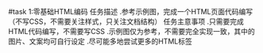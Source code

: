 #task 1:零基础HTML编码
任务描述
.参考示例图，完成一个HTML页面代码编写（不写CSS，不需要关注样式，只关注文档结构）
任务主意事项
.只需要完成HTML代码编写，不需要写CSS
.示例图仅为参考，不需要完全实现一致，其中的图片、文案均可自行设定
.尽可能多地尝试更多的HTML标签
